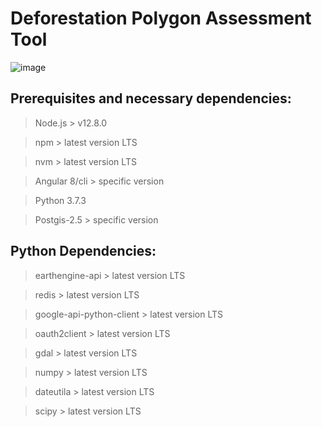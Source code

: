 # Deforestation Polygon Assessment Tool
![image](https://mundogeo.com/wp-content/uploads/2020/09/22230400/logo-dpat-cerrado.png)

## Prerequisites and necessary dependencies:

> Node.js > v12.8.0

> npm > latest version LTS

> nvm > latest version LTS

> Angular 8/cli > specific version

> Python 3.7.3 

> Postgis-2.5 > specific version

## Python Dependencies:

> earthengine-api > latest version LTS
 
> redis > latest version LTS

> google-api-python-client > latest version LTS

> oauth2client > latest version LTS

> gdal > latest version LTS

> numpy > latest version LTS

> dateutila > latest version LTS

> scipy > latest version LTS


